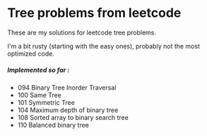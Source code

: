 # Tree problems from leetcode

These are my solutions for leetcode tree problems.

I'm a bit rusty (starting with the easy ones), probably not the most optimized code.


##### Implemented so far :

- 094 Binary Tree Inorder Traversal
- 100 Same Tree
- 101 Symmetric Tree
- 104 Maximum depth of binary tree
- 108 Sorted array to binary search tree
- 110 Balanced binary tree